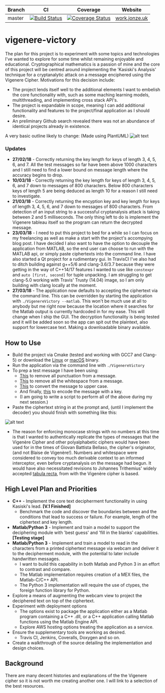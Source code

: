 | Branch | CI | Coverage | Website |
|---|---|---|---|
| master | [![Build Status](https://travis-ci.org/ajze/vigenere-victory.png)](https://travis-ci.org/ajze/vigenere-victory) | [![Coverage Status](https://coveralls.io/repos/github/ajze/vigenere-victory/badge.svg?branch=master&service=github)](https://coveralls.io/github/ajze/vigenere-victory?branch=master) | [work.jonze.uk](https://work.jonze.uk) |

# vigenere-victory
The plan for this project is to experiment with some topics and technologies I've wanted to explore for some time whilst remaining enjoyable and educational. Cryptographical mathematics is a passion of mine and the core of this project will be centred around implementing the 'Kasiski's Analysis' technique for a cryptanalytic attack on a message enciphered using the Vigenere Cipher. Motivations for this decision include:
* The project lends itself well to the additional elements I want to embelish the core functionality with, such as some maching learning models, multithreading, and implementing cross stack API's.
* The project is expandable in scope, meaning I can add additional functionality and features to the project/final application as I should desire.
* An preliminary Github search revealed there was not an abundance of identical projects already in existence.

A very basic outline likely to change: (Made using PlantUML)
![alt text](https://raw.githubusercontent.com/ajze/vigenere-victory/master/uml/prog.png)

### Updates
* **27/02/18** - Correctly returning the key length for keys of length 3, 4, 5, 6, and 7. All the test messages so far have been above 1000 characters and I still need to find a lower bound on message length where the accuracy begins to drop.
* **10/03/18** - Correctly returning the key length for keys of length 3, 4, 5, 6, and 7 down to messages of 800 characters. 
Below 800 characters keys of length 5 are being deduced as length 10 for a reason I still need to investigate.
* **21/03/18** - Correctly returning the encyption key and key length for keys of length 3, 4, 5, 6, and 7 down to messages of 800 characters. From detection of an input string to a successful cryptanalysis attack is taking between 2 and 5 milliseconds. The only thing left to do is implement the Vigenere tableau itself so the program can return the decrypted message.
* **23/03/18** - I need to put this project to bed for a while so I can focus on my freelancing as well as make a start with the project's accompying blog post. I have decided I also want to have the option to decouple the application from MATLAB, so the end user can choose to run with the MATLAB api, or simply paste ciphertexts into the command line. I have also started a Qt project for a rudimentary gui. In TravisCI I've also had to ditch building against g++5/6 and clang-3.6/3.7 because they were getting in the way of C++14/17 features I wanted to use like `constexpr` and `auto [first, second]` for tuple unpacking. I am struggling to get clang-5.0 working with Travis' Trusty (14.04) image, so I am only building with clang locally at the moment. 
* **27/03/18** - The application now defaults to accepting the ciphertext via the command line. This can be overridden by starting the application with `./VigenereVictory --matlab`. This won't be much use at all to anybody but me right now because the location where it searches for the Matlab output is currently hardcoded in for my ease. This will change when I ship the GUI. The decryption functionality is being tested and it will be added soon so the app can spit out the plaintext, also support for lowercase text. Making a downloadable binary available.

## How to Use
* Build the project via Cmake (tested and working with GCC7 and Clang-5) or download the [Linux](https://work.jonze.uk/wp-content/uploads/2018/02/Linux.zip) or [macOS](https://work.jonze.uk/wp-content/uploads/2018/02/macOS.zip) binary.
* Run the application via the command line with `./VigenereVictory`
* To prep a test message I have been using:
  * [This](https://www.browserling.com/tools/remove-punctuation) to remove all punctuation from a message.
  * [This](https://www.browserling.com/tools/remove-all-whitespace) to remove all the whitespace from a message.
  * [This](https://convertcase.net/) to convert the message to upper case.
  * And finally, [this](https://www.dcode.fr/vigenere-cipher) to encode the message with a key.
  * (I am going to write a script to perform all of the above during my next session.)
* Paste the ciphertext string in at the prompt and, (until I implement the decoder) you should finish with something like this:

![alt text](https://work.jonze.uk/wp-content/uploads/2018/02/Screenshot-from-2018-03-27-22-56-06.png)

* The reason for enforcing monocase strings with no numbers at this time is that I wanted to authentically replicate the types of messages that the Vigenère Cipher and other polyalphabetic ciphers would have been used for in the times of Giovan Battista Bellaso, the cipher's originator, (and not Blaise de Vigenère!). Numbers and whitespace were considered to convey too much derivable context to an informed interceptor, even before cryptanalysis on the message had begun. It would have also necessitated revisions to Johannes Trithemius' widely accepted [tabula recta](https://en.wikipedia.org/wiki/Tabula_recta#Trithemius_cipher), from with the Vigenère cipher is based.
  

## High Level Plan and Priorities
* **C++** - Implement the core text decipherment functionality in using Kasiski's lead. **[V.1 Finished]**
  * Benchmark the code and discover the boundaries between and the conditions that lead to success or failure. For example, length of the ciphertext and key length.
* **Matlab/Python 3** - Implement and train a model to support the deciphering module with 'best guess' and 'fill in the blanks' capabilities. **[Testing stage]**
* **Matlab/Python 3** - Implement and train a model to read in the characters from a printed ciphertext message via webcam and deliver it to the decipherment module, with the potential to later include handwritten messages. 
  * I want to build this capability in both Matlab and Python 3 in an effort to contrast and compare. 
  * The Matlab implementation requires creation of a MEX files, the  Matlab-C/C++ API.
  * The Python 3 implementation will require the use of ctypes, the foreign function library for Python.
* Explore a means of augmenting the webcam view to project the deciphered text on top of the ciphertext.
* Experiment with deployment options
  * The options exist to package the application either as a Matlab program containing a C++ .dll, or a C++ application calling Matlab functions using the Matlab Engine API.
  * Explore AWS hosting options treating the application as a service.
* Ensure the supplementary tools are working as desired.
  * Travis CI, Jenkins, Coveralls, Doxygen and so on. 
* Create a walkthrough of the source detailing the implementation and design choices.

## Background
There are many decent histories and explanations of the the Vigenere cipher so it is not worth me creating another one. I will link to a selection of the best resources.


